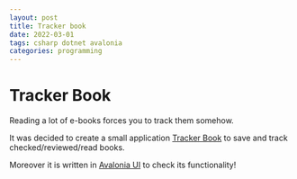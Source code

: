 ```yaml
---
layout: post
title: Tracker book
date: 2022-03-01
tags: csharp dotnet avalonia
categories: programming
---
```

# Tracker Book

Reading a lot of e-books forces you to track them somehow.

It was decided to create a small application [Tracker Book](https://trackerbook.github.io/) to save and track checked/reviewed/read books.

Moreover it is written in [Avalonia UI](http://avaloniaui.net/) to check its functionality!
